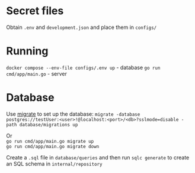 # Secret files

Obtain `.env` and `development.json` and place them in `configs/`

# Running

`docker compose --env-file configs/.env up` - database
`go run cmd/app/main.go` - server

# Database

Use [migrate](https://github.com/golang-migrate/migrate) to set up the database:
`migrate -database postgres://testUser:<user>!@localhost:<port>/<db>?sslmode=disable -path database/migrations up`

Or  
`go run cmd/app/main.go migrate up`  
`go run cmd/app/main.go migrate down`

Create a `.sql` file in `database/queries` and then run `sqlc generate` to create an SQL schema in `internal/repository`
